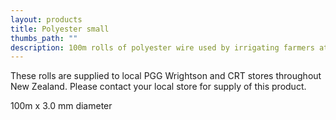 ```yaml
---
layout: products
title: Polyester small
thumbs_path: ""
description: 100m rolls of polyester wire used by irrigating farmers at fence cross over points.
---
```


These rolls are supplied to local PGG Wrightson and CRT stores throughout New Zealand. Please contact your local store for supply of this product.

100m x 3.0 mm diameter